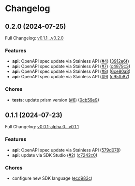 # Changelog

## 0.2.0 (2024-07-25)

Full Changelog: [v0.1.1...v0.2.0](https://github.com/cyberapper/cadenza-lite-sdk-go/compare/v0.1.1...v0.2.0)

### Features

* **api:** OpenAPI spec update via Stainless API ([#4](https://github.com/cyberapper/cadenza-lite-sdk-go/issues/4)) ([3912e6f](https://github.com/cyberapper/cadenza-lite-sdk-go/commit/3912e6f9b6b7b7a8be8224e1360e6289d1404ed1))
* **api:** OpenAPI spec update via Stainless API ([#7](https://github.com/cyberapper/cadenza-lite-sdk-go/issues/7)) ([c4879c3](https://github.com/cyberapper/cadenza-lite-sdk-go/commit/c4879c3a81f6508c578ac86b50222c5c8b4d92e4))
* **api:** OpenAPI spec update via Stainless API ([#8](https://github.com/cyberapper/cadenza-lite-sdk-go/issues/8)) ([6ce80a8](https://github.com/cyberapper/cadenza-lite-sdk-go/commit/6ce80a89a4a0a6e1bb6366a140997577a2075c87))
* **api:** OpenAPI spec update via Stainless API ([#9](https://github.com/cyberapper/cadenza-lite-sdk-go/issues/9)) ([c95fb87](https://github.com/cyberapper/cadenza-lite-sdk-go/commit/c95fb87d0c88f36cafaaa670d1610797bdbaf2f1))


### Chores

* **tests:** update prism version ([#6](https://github.com/cyberapper/cadenza-lite-sdk-go/issues/6)) ([0cb59e9](https://github.com/cyberapper/cadenza-lite-sdk-go/commit/0cb59e9c76660e74a1a09f4348468ca59fdcc776))

## 0.1.1 (2024-07-23)

Full Changelog: [v0.0.1-alpha.0...v0.1.1](https://github.com/cyberapper/cadenza-lite-sdk-go/compare/v0.0.1-alpha.0...v0.1.1)

### Features

* **api:** OpenAPI spec update via Stainless API ([579d078](https://github.com/cyberapper/cadenza-lite-sdk-go/commit/579d07812a428ef9502e72d368e2e29df8457cb2))
* **api:** update via SDK Studio ([#2](https://github.com/cyberapper/cadenza-lite-sdk-go/issues/2)) ([c7242c0](https://github.com/cyberapper/cadenza-lite-sdk-go/commit/c7242c0a6fe43e4539bb28c134edeefc2804e576))


### Chores

* configure new SDK language ([ecd983c](https://github.com/cyberapper/cadenza-lite-sdk-go/commit/ecd983c73a4129e38dc59066a6de5c1c8a88680f))
